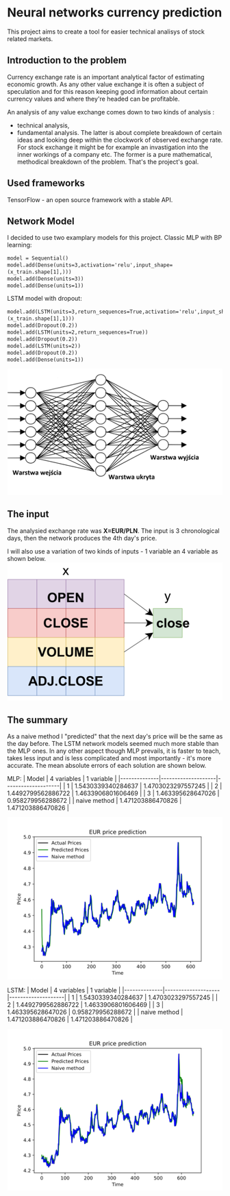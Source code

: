 
# Neural networks currency prediction

This project aims to create a tool for easier technical analisys of stock related markets.



## Introduction to the problem
Currency exchange rate is an important analytical factor of estimating economic growth. As any other value exchange it is often a subject of speculation and for this reason keeping good information about certain currency values and where they're headed can be profitable.

An analysis of any value exchange comes down to two kinds of analysis :
- technical analysis,
- fundamental analysis.
The latter is about complete breakdown of certain ideas and looking deep within the clockwork of observed exchange rate. For stock exchange it might be for example an invastigation into the inner workings of a company etc. The former is a pure mathematical, methodical breakdown of the problem. That's the project's goal.

## Used frameworks
TensorFlow - an open source framework with a stable API.

## Network Model
I decided to use two examplary models for this project.
Classic MLP with BP learning:
```
model = Sequential()
model.add(Dense(units=3,activation='relu',input_shape=(x_train.shape[1],)))
model.add(Dense(units=3))
model.add(Dense(units=1))
```
LSTM model with dropout:
```
model.add(LSTM(units=3,return_sequences=True,activation='relu',input_shape=(x_train.shape[1],1)))
model.add(Dropout(0.2))
model.add(LSTM(units=2,return_sequences=True))
model.add(Dropout(0.2))
model.add(LSTM(units=2))
model.add(Dropout(0.2))
model.add(Dense(units=1))
```
![alt text](plots/zdj3.svg?raw=true)

## The input
The analysied exchange rate was **X=EUR/PLN**. The input is 3 chronological days, then the network produces the 4th day's price.


I will also use a variation of two kinds of inputs - 1 variable an 4 variable as shown below.
![alt text](plots/multivar2.svg?raw=true)
## The summary
As a naive method I "predicted" that the next day's price will be the same as the day before.
The LSTM network models seemed much more stable than the MLP ones.
In any other aspect though MLP prevails, it is faster to teach, takes less input and is less complicated and most importantly - it's more accurate.
The mean absolute errors of each solution are shown below.

MLP:
| Model        | 4 variables        | 1 variable         |
|--------------|--------------------|--------------------|
| 1            | 1.5430339340284637 | 1.4703023297557245 |
| 2            | 1.4492799562886722 | 1.4633906801606469 |
| 3            | 1.463395628647026  | 0.958279956288672  |
| naive method | 1.471203886470826  | 1.471203886470826  |

![alt text](plots/mlp_final.svg?raw=true)

LSTM:
| Model        | 4 variables        | 1 variable         |
|--------------|--------------------|--------------------|
| 1            | 1.5430339340284637 | 1.4703023297557245 |
| 2            | 1.4492799562886722 | 1.4633906801606469 |
| 3            | 1.463395628647026  | 0.958279956288672  |
| naive method | 1.471203886470826  | 1.471203886470826  |

![alt text](plots/lstm.svg?raw=true)
